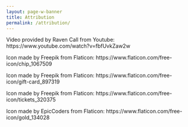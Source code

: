 ```yaml
---
layout: page-w-banner
title: Attribution
permalink: /attribution/
---
```


<div class="wrapper mt-16 pb-20">
  <div class="m-auto" style="max-width: 670px">
    <p>Video provided by Raven Call from Youtube: https://www.youtube.com/watch?v=fbfUvkZaw2w</p>
    <p>Icon made by Freepik from Flaticon: https://www.flaticon.com/free-icon/chip_1067509</p>
    <p>Icon made by Freepik from Flaticon: https://www.flaticon.com/free-icon/gift-card_897319</p>
    <p>Icon made by Freepik from Flaticon: https://www.flaticon.com/free-icon/tickets_320375</p>
    <p>Icon made by EpicCoders from Flaticon: https://www.flaticon.com/free-icon/gold_134028</p>
    <!-- <p>Image provided by Kisspng from Kisspng: https://www.kisspng.com/png-watercolor-crow-6713/</p> -->
  </div>
</div>